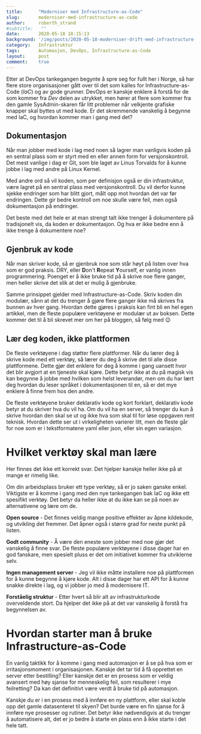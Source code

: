 ```yaml
---
title:      "Moderniser med Infrastructure-as-Code"
slug:       moderniser-med-infrastructure-as-code
author:     roberth_strand
#subtitle:   ""
date:       2020-05-18 18:15:13
background: '/img/posts/2020-05-18-moderniser-drift-med-infrastructure-as-code.jpg'
category:   Infrastruktur
tags:       Automasjon, DevOps, Infrastructure-as-Code
layout:     post
comment:    true
---
```


Etter at DevOps tankegangen begynte å spre seg for fullt her i Norge, så har flere store organisasjoner gått over til det som kalles for Infrastructure-as-Code (*IaC*) og av gode grunner. DevOps er kanskje enklere å forstå for de som kommer fra *Dev* delen av utrykket, men hører at flere som kommer fra den gamle SysAdmin-skaren får litt problemer når velkjente grafiske knapper skal byttes ut med kode. Er det skremmende vanskelig å begynne med IaC, og hvordan kommer man i gang med det?

## Dokumentasjon

Når man jobber med kode i lag med noen så lagrer man vanligvis koden på en sentral plass som er styrt med en eller annen form for versjonskontroll. Det mest vanlige i dag er Git, som ble laget av Linus Torvalds for å kunne jobbe i lag med andre på Linux Kernel.

Med andre ord så vil koden, som per definisjon også er din infrastruktur, være lagret på en sentral plass med versjonskontroll. Du vil derfor kunne sjekke endringer som har blitt gjort, målt opp mot hvordan det var før endringen. Dette gir bedre kontroll om noe skulle være feil, men også dokumentasjon på endringer.

Det beste med det hele er at man strengt talt ikke trenger å dokumentere på tradisjonelt vis, da koden er dokumentasjon. Og hva er ikke bedre enn å ikke trenge å dokumentere noe?

## Gjenbruk av kode

Når man skriver kode, så er gjenbruk noe som står høyt på listen over hva som er god praksis. DRY, eller **D**on't **R**epeat **Y**ourself, er vanlig innen programmering. Poenget er å ikke bruke tid på å skrive noe flere ganger, men heller skrive det slik at det er mulig å gjenbruke.

Samme prinsippet gjelder med Infrastructure-as-Code. Skriv koden din modulær, sånn at det du trenger å gjøre flere ganger ikke må skrives fra bunnen av hver gang. Hvordan dette gjøres i praksis kan fint bli en hel egen artikkel, men de fleste populære verktøyene er modulær ut av boksen. Dette kommer det til å bli skrevet mer om her på bloggen, så følg med 😉

## Lær deg koden, ikke plattformen

De fleste verktøyene i dag støtter flere plattformer. Når du lærer deg å skrive kode med ett verktøy, så lærer du deg å skrive det til alle disse plattformene. Dette gjør det enklere for deg å komme i gang uansett hvor det blir avgjort at en tjeneste skal kjøre. Dette betyr ikke at du på magisk vis kan begynne å jobbe med hvilken som helst leverandør, men om du har lært deg hvordan du leser språket i dokumentasjonen til en, så er det mye enklere å finne frem hos den andre.

De fleste verktøyene bruker deklarativ kode og kort forklart, deklarativ kode betyr at du skriver hva du vil ha. Om du vil ha en server, så trenger du kun å skrive hvordan den skal se ut og ikke hva som skal til for løse oppgaven rent teknisk. Hvordan dette ser ut i virkeligheten varierer litt, men de fleste går for noe som er i tekstformatene yaml eller json, eller sin egen variasjon. 

# Hvilket verktøy skal man lære

Her finnes det ikke ett korrekt svar. Det hjelper kanskje heller ikke på at mange er rimelig like. 

Om din arbeidsplass bruker ett type verktøy, så er jo saken ganske enkel. Viktigste er å komme i gang med den nye tankegangen bak IaC og ikke ett spesifikt verktøy. Det betyr da heller ikke at du ikke kan se på noen av alternativene og lære om de.

**Open source** - Det finnes veldig mange positive effekter av åpne kildekode, og utvikling det fremmer. Det åpner også i større grad for neste punkt på listen.

**Godt community** - Å være den eneste som jobber med noe gjør det vanskelig å finne svar. De fleste populære verktøyene i disse dager har en god fanskare, men spesielt pluss er det om initiativet kommer fra utviklerne selv.

**Ingen management server** - Jeg vil ikke måtte installere noe på plattformen for å kunne begynne å kjøre kode. Alt i disse dager har ett API for å kunne snakke direkte i lag, og vi jobber jo med å modernisere IT.

**Forståelig struktur** - Etter hvert så blir alt av infrastrukturkode overveldende stort. Da hjelper det ikke på at det var vanskelig å forstå fra begynnelsen av.

# Hvordan starter man å bruke Infrastructure-as-Code

En vanlig taktikk for å komme i gang med automasjon er å se på hva som er irritasjonsmoment i organisasjonen. Kanskje det tar tid å få opprettet en server etter bestilling? Eller kanskje det er en prosess som er veldig avansert med høy sjanse for menneskelig feil, som resulterer i mye feilretting? Da kan det definitivt være verdt å bruke tid på automasjon.

Kanskje du er i en prosess med å innføre en ny plattform, eller skal koble opp det gamle datasenteret til skyen? Det burde være en fin sjanse for å innføre nye prosesser og rutiner. Det betyr ikke nødvendigvis at du trenger å automatisere alt, det er jo bedre å starte en plass enn å ikke starte i det hele tatt.
